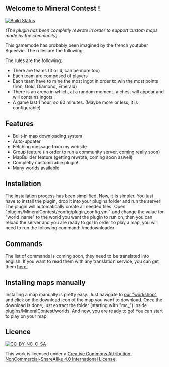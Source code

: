 ## Welcome to Mineral Contest !

[![Build Status](https://drone.monvoisin-kevin.fr/api/badges/Synchroneyes/MineralContest/status.svg)](https://drone.monvoisin-kevin.fr/Synchroneyes/MineralContest)

*(The plugin has been completly rewrote in order to support custom maps made by the community)*


This gamemode has probably been imagined by the french youtuber Squeezie.
The rules are the following:

The rules are the following:

-   There are teams (3 or 4, can be more too)
-   Each team are composed of players
-   Each team have to mine the most ingot in order to win the most points (Iron, Gold, Diamond, Emerald)
-   There is an arena in which, at a random moment, a chest will appear and will contains ingots.
-   A game last 1 hour, so 60 minutes. (Maybe more or less, it is configurable)

## Features

 - Built-in map downloading system
 - Auto-updater
 - Fetching message from my website
 - Group feature (in order to run a community server, coming really soon)
 - MapBuilder feature (getting rewrote, coming soon aswell)
 - Completly customizable plugin!
 - Many worlds available

## Installation
The installation process has been simplified. Now, it is simpler. You just have to install the plugin, drop it into your plugins folder and run the server! The plugin will automatically create all needed files.
Open "plugins/MineralContest/config/plugin_config.yml" and change the value for "world_name" to the world you want the plugin to run on, then you can reload the server and you are ready to go!
In order to play a map, you will need to run the following command: /mcdownloader.

## Commands
The list of commands is coming soon, they need to be translated into english. If you want to read them with any translation service, you can get them [here.](https://mc.monvoisin-kevin.fr/commandes)

## Installing maps manually
Installing a map manually is pretty easy. Just navigate to [our "workshop"](https://mc.monvoisin-kevin.fr/workshop/) and click on the download icon of the map you want to download. Once the download is done, just extract the folder (starting with "mc_") inside plugins/MineralContest/worlds.
And now, you are ready to go! You can start to play on your map.

## Licence 
[![CC-BY-NC-C-SA](https://licensebuttons.net/l/by-nc-sa/4.0/88x31.png)][1]

This work is licensed under a [Creative Commons Attribution-NonCommercial-ShareAlike 4.0 International License][2].
 
 [1]: https://creativecommons.org/licenses/by-nc-sa/4.0/deed.fr
 [2]: https://creativecommons.org/licenses/by-nc-sa/4.0/deed.en
